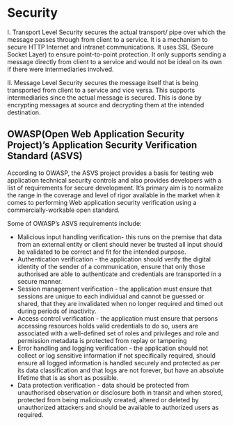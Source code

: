 # Security

I. Transport Level Security secures the actual transport/ pipe over which the message passes through from client to a service. It is a mechanism to secure HTTP Internet and intranet communications. It uses SSL (Secure Socket Layer) to ensure point-to-point protection.  It only supports sending a message directly from client to a service and would not be ideal on its own if there were intermediaries involved.

II. Message Level Security secures the message itself that is being transported from client to a service and vice versa. This supports intermediaries since the actual message is secured. This is done by encrypting messages at source and decrypting them at the intended destination.

## OWASP(Open Web Application Security Project)’s Application Security Verification Standard (ASVS)

According to OWASP, the ASVS project provides a basis for testing web application technical security controls and also provides developers with a list of requirements for secure development. It’s primary aim is to normalize the range in the coverage and level of rigor available in the market when it comes to performing Web application security verification using a commercially-workable open standard.

Some of OWASP’s ASVS requirements include:

- Malicious input handling verification- this runs on the premise that data from an external entity or client should never be trusted all input should be validated to be correct and fit for the intended purpose.
- Authentication verification - the application should verify the digital identity of the sender of a communication, ensure that only those authorised are able to authenticate and credentials are
transported in a secure manner.
- Session management verification - the application must ensure that sessions are unique to each individual and cannot be guessed or shared, that they are invalidated when no longer required and timed out during periods of inactivity.
- Access control verification -  the application must ensure that persons accessing resources holds valid credentials to do so, users are associated with a well-defined set of roles and privileges and role and permission metadata is protected from replay or tampering
- Error handling and logging verification - the application should not collect or log sensitive information if not specifically required, should ensure all logged information is handled securely and protected as per its data classification and that logs are not forever, but have an absolute lifetime that is as short as possible.
- Data protection verification - data should be protected from unauthorised observation or
disclosure both in transit and when stored, protected from being maliciously created, altered or deleted by unauthorized attackers and should be available to authorized users as required.
